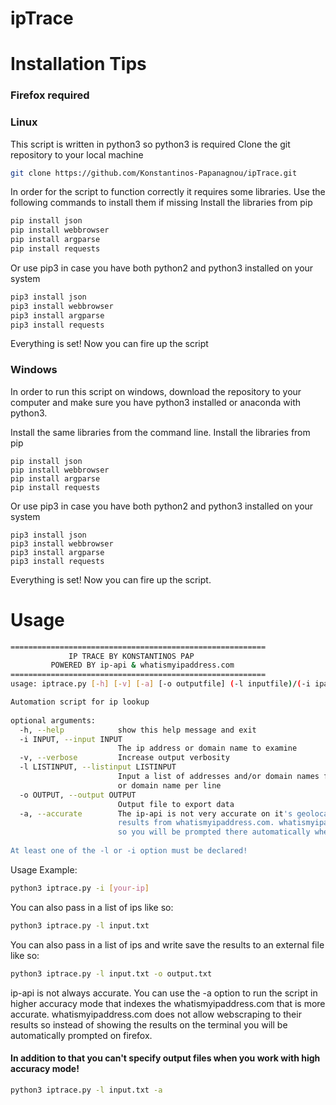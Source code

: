 # ipTrace

# Installation Tips
### Firefox required
### Linux

This script is written in python3 so python3 is required
Clone the git repository to your local machine
```bash
git clone https://github.com/Konstantinos-Papanagnou/ipTrace.git
```
In order for the script to function correctly it requires some libraries. Use the following commands to install them if missing 
Install the libraries from pip 
```bash
pip install json
pip install webbrowser
pip install argparse
pip install requests
```
Or use pip3 in case you have both python2 and python3 installed on your system
```bash
pip3 install json
pip3 install webbrowser
pip3 install argparse
pip3 install requests
```

Everything is set! Now you can fire up the script

### Windows
In order to run this script on windows, download the repository to your computer and make sure you have python3 installed or anaconda with python3.

Install the same libraries from the command line.
Install the libraries from pip 
```batch
pip install json
pip install webbrowser
pip install argparse
pip install requests
```
Or use pip3 in case you have both python2 and python3 installed on your system
```batch
pip3 install json
pip3 install webbrowser
pip3 install argparse
pip3 install requests
```
Everything is set! Now you can fire up the script.

# Usage

```bash
=========================================================
             IP TRACE BY KONSTANTINOS PAP                
         POWERED BY ip-api & whatismyipaddress.com       
=========================================================
usage: iptrace.py [-h] [-v] [-a] [-o outputfile] (-l inputfile)/(-i ipaddr)

Automation script for ip lookup
                                                                                                                                    
optional arguments:                                                                                                                 
  -h, --help            show this help message and exit                                                                             
  -i INPUT, --input INPUT                                                                                                           
                        The ip address or domain name to examine                                                                    
  -v, --verbose         Increase output verbosity                                                                                   
  -l LISTINPUT, --listinput LISTINPUT                                                                                               
                        Input a list of addresses and/or domain names from an external file. The file must contain one ip address   
                        or domain name per line                                                                                     
  -o OUTPUT, --output OUTPUT                                                                                                        
                        Output file to export data                                                                                  
  -a, --accurate        The ip-api is not very accurate on it's geolocation traces so use the -a option to get more accurate        
                        results from whatismyipaddress.com. whatismyipaddress strictly does not allow webscraping to their website  
                        so you will be prompted there automatically when using this option.                                         
                                                                                                                                    
At least one of the -l or -i option must be declared!  
```

Usage Example:
```bash
python3 iptrace.py -i [your-ip] 
```

You can also pass in a list of ips like so:
```bash
python3 iptrace.py -l input.txt
```

You can also pass in a list of ips and write save the results to an external file like so:
```bash
python3 iptrace.py -l input.txt -o output.txt
```

ip-api is not always accurate. You can use the -a option to run the script in higher accuracy mode that indexes the whatismyipaddress.com that is more accurate.
whatismyipaddress.com does not allow webscraping to their results so instead of showing the results on the terminal you will be automatically prompted on firefox.
####  In addition to that you can't specify output files when you work with high accuracy mode!
```bash
python3 iptrace.py -l input.txt -a
```
